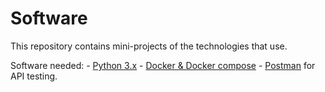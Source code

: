 # Software

This repository contains mini-projects of the technologies that use.

Software needed:
    - [Python 3.x](https://www.anaconda.com/distribution/#download-section)
    - [Docker & Docker compose](https://www.docker.com/products/docker-desktop)
    - [Postman](https://www.getpostman.com/downloads/) for API testing.
  